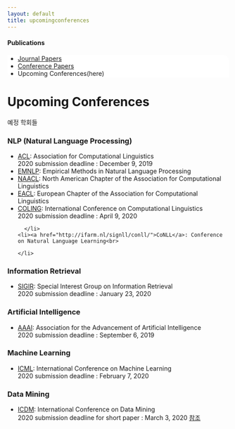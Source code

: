 ```yaml
---
layout: default
title: upcomingconferences
---
```

 <h4>Publications</h4>
 <div class="linklink" style = "background-color:#ffffff;border-radius:0 15px">
          <ul class="posts-list">
            <li class="post-link">
		    <a class="post-title" href="https://nlplab-skku.github.io/Publications/journalpapers/">Journal Papers</a>
            </li>
            <li class="post-link">
                    <a class="post-title" href="https://nlplab-skku.github.io/Publications/conferencepapers/">Conference Papers</a>
            </li>
            <li>Upcoming Conferences(here)
            </li>
          </ul>
  </div>

<div class="post">
  <h1 class="pageTitle">Upcoming Conferences</h1>	
  <p class="meta">예정 학회들</p>
  <h3>NLP (Natural Language Processing)</h3>
  <ul>
	<li><a href="http://www.aclweb.org/">ACL</a>: Association for Computational Linguistics<br>
		2020 submission deadline : December 9, 2019
	</li>
  	<li><a href="http://conference.researchbib.com/?action=viewEventDetails&eventid=39025&uid=r45e47">EMNLP</a>: Empirical Methods in Natural Language Processing</li>
	<li><a href="http://naacl.org/">NAACL</a>: North American Chapter of the Association for Computational Linguistics</li>
	<li><a href="http://www.eacl.org/page.php?id=index">EACL</a>: European Chapter of the Association for Computational Linguistics</li>
	<li><a href="http://www.coling-2014.org/">COLING</a>: International Conference on Computational Linguistics<br>
		 2020 submission deadline : April 9, 2020
	  
	  </li>
	<li><a href="http://ifarm.nl/signll/conll/">CoNLL</a>: Conference on Natural Language Learning<br>
		
	</li>
  </ul>
	
  <h3>Information Retrieval</h3>	
  <ul>
	<li><a href="http://sigir.org/">SIGIR</a>: Special Interest Group on Information Retrieval<br>
		2020 submission deadline : January 23, 2020 
	</li>
  </ul>
  
  <h3>Artificial Intelligence</h3>	
  <ul>
	<li><a href="http://www.aaai.org/home.html">AAAI</a>: Association for the Advancement of Artificial Intelligence<br>
		2020 submission deadline : September 6, 2019
	</li>
  </ul>
  
  <h3>Machine Learning</h3>	
  <ul>
	<li><a href="http://icml.cc/2015/">ICML</a>: International Conference on Machine Learning<br>
		2020 submission deadline : February 7, 2020
	</li>
  </ul>
  
  <h3>Data Mining</h3>	
  <ul>
	<li><a href="http://icdm2014.sfu.ca/home.html">ICDM</a>: International Conference on Data Mining<br>
		2020 submission deadline for short paper : March 3, 2020 <a href = "http://www.data-mining-forum.de/icdm2020.php">참조		    </a>
	</li>
  </ul>
